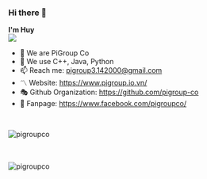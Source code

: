 ### Hi there 👋

**I'm Huy** <br />
![](https://komarev.com/ghpvc/?username=your-github-username&style=flat-square)

- 🔭 We are PiGroup Co
- 🌱 We use C++, Java, Python
- 📫 Reach me: <a href="pigroup3.142000@gmail.com" target="_blank">pigroup3.142000@gmail.com</a>
- 〽️ Website: <a href="https://pigroupco.github.io/" target="_blank">https://www.pigroup.io.vn/</a>
- 🎭 Github Organization: <a href="https://github.com/pigroup-co" target="_blank">https://github.com/pigroup-co</a>
- 🔗 Fanpage: <a href="https://www.facebook.com/sachvacuocsongpigroup/" target="_blank">https://www.facebook.com/pigroupco/</a>
<br />
<p><img align="left" src="https://github-readme-stats.vercel.app/api/top-langs/?username=pigroupco&layout=compact&hide=html" alt="pigroupco" /></p> 
<br /><br /><br />
<p><img align="left" src="https://github-readme-stats.vercel.app/api?username=pigroupco&show_icons=true" alt="pigroupco" /></p>
